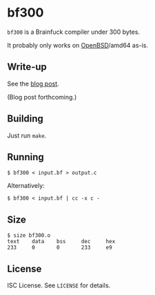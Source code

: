 bf300
=====
`bf300` is a Brainfuck compiler under 300 bytes.

It probably only works on
[OpenBSD](https://www.openbsd.org/)/amd64
as-is.

Write-up
--------
See the
[blog post](https://briancallahan.net/blog/20210710).

(Blog post forthcoming.)

Building
--------
Just run `make`.

Running
-------
```
$ bf300 < input.bf > output.c
```
Alternatively:
```
$ bf300 < input.bf | cc -x c -
```

Size
----
```
$ size bf300.o
text    data    bss     dec     hex
233     0       0       233     e9
```

License
-------
ISC License. See `LICENSE` for details.
